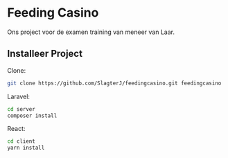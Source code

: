 # Feeding Casino

Ons project voor de examen training van meneer van Laar.

## Installeer Project

Clone:

```sh
git clone https://github.com/SlagterJ/feedingcasino.git feedingcasino
```

Laravel:

```sh
cd server
composer install
```

React:

```sh
cd client
yarn install
```
